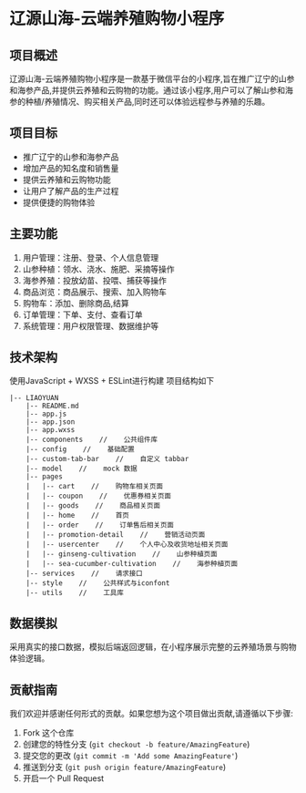 # 辽源山海-云端养殖购物小程序

## 项目概述

辽源山海-云端养殖购物小程序是一款基于微信平台的小程序,旨在推广辽宁的山参和海参产品,并提供云养殖和云购物的功能。通过该小程序,用户可以了解山参和海参的种植/养殖情况、购买相关产品,同时还可以体验远程参与养殖的乐趣。

## 项目目标

- 推广辽宁的山参和海参产品
- 增加产品的知名度和销售量
- 提供云养殖和云购物功能
- 让用户了解产品的生产过程
- 提供便捷的购物体验

## 主要功能

1. 用户管理：注册、登录、个人信息管理
2. 山参种植：领水、浇水、施肥、采摘等操作
3. 海参养殖：投放幼苗、投喂、捕获等操作
4. 商品浏览：商品展示、搜索、加入购物车
5. 购物车：添加、删除商品,结算
6. 订单管理：下单、支付、查看订单
7. 系统管理：用户权限管理、数据维护等

## 技术架构
使用JavaScript + WXSS + ESLint进行构建
项目结构如下
```
|-- LIAOYUAN
    |-- README.md
    |-- app.js
    |-- app.json
    |-- app.wxss
    |-- components    //    公共组件库
    |-- config    //    基础配置
    |-- custom-tab-bar    //    自定义 tabbar
    |-- model    //    mock 数据
    |-- pages
    |   |-- cart    //    购物车相关页面
    |   |-- coupon    //    优惠券相关页面
    |   |-- goods    //    商品相关页面
    |   |-- home    //    首页
    |   |-- order    //    订单售后相关页面
    |   |-- promotion-detail    //    营销活动页面
    |   |-- usercenter    //    个人中心及收货地址相关页面
    |   |-- ginseng-cultivation    //    山参种植页面
    |   |-- sea-cucumber-cultivation    //    海参种植页面
    |-- services    //    请求接口
    |-- style    //    公共样式与iconfont
    |-- utils    //    工具库
```
## 数据模拟
采用真实的接口数据，模拟后端返回逻辑，在小程序展示完整的云养殖场景与购物体验逻辑。
## 贡献指南

我们欢迎并感谢任何形式的贡献。如果您想为这个项目做出贡献,请遵循以下步骤:

1. Fork 这个仓库
2. 创建您的特性分支 (`git checkout -b feature/AmazingFeature`)
3. 提交您的更改 (`git commit -m 'Add some AmazingFeature'`)
4. 推送到分支 (`git push origin feature/AmazingFeature`)
5. 开启一个 Pull Request
